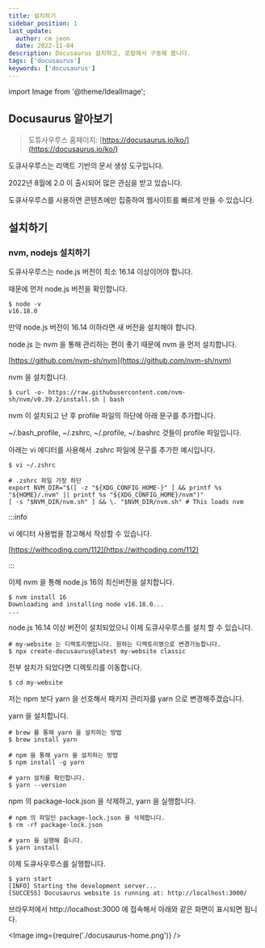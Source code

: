 ```yaml
---
title: 설치하기
sidebar_position: 1
last_update:
  author: cm jeon
  date: 2022-11-04
description: Docusaurus 설치하고, 로컬에서 구동해 봅니다.
tags: ['docusaurus']
keywords: ['docusaurus']
---
```


import Image from '@theme/IdealImage';

## Docusaurus 알아보기

> 도튜사우루스 홈페이지: [https://docusaurus.io/ko/](https://docusaurus.io/ko/)

도큐사우루스는 리액트 기반의 문서 생성 도구입니다.

2022년 8월에 2.0 이 출시되어 많은 관심을 받고 있습니다.

도큐사우루스를 사용하면 콘텐츠에만 집중하여 웹사이트를 빠르게 만들 수 있습니다.

## 설치하기

### nvm, nodejs 설치하기

도큐사우루스는 node.js 버전이 최소 16.14 이상이어야 합니다.

때문에 먼저 node.js 버전을 확인합니다.

```shell
$ node -v
v16.18.0
```

만약 node.js 버전이 16.14 이하라면 새 버전을 설치해야 합니다.

node.js 는 nvm 을 통해 관리하는 편이 좋기 때문에 nvm 을 먼저 설치합니다.

[https://github.com/nvm-sh/nvm](https://github.com/nvm-sh/nvm)

nvm 을 설치합니다.

```shell
$ curl -o- https://raw.githubusercontent.com/nvm-sh/nvm/v0.39.2/install.sh | bash
```

nvm 이 설치되고 난 후 profile 파일의 하단에 아래 문구를 추가합니다.

~/.bash_profile, ~/.zshrc, ~/.profile, ~/.bashrc 것들이 profile 파일입니다.

아래는 vi 에디터를 사용해서 .zshrc 파일에 문구를 추가한 예시입니다.

```shell
$ vi ~/.zshrc

# .zshrc 파일 가장 하단
export NVM_DIR="$([ -z "${XDG_CONFIG_HOME-}" ] && printf %s "${HOME}/.nvm" || printf %s "${XDG_CONFIG_HOME}/nvm")"
[ -s "$NVM_DIR/nvm.sh" ] && \. "$NVM_DIR/nvm.sh" # This loads nvm
```

:::info

vi 에디터 사용법을 참고해서 작성할 수 있습니다.

[https://withcoding.com/112](https://withcoding.com/112)

:::

이제 nvm 을 통해 node.js 16의 최신버전을 설치합니다.

```shell
$ nvm install 16
Downloading and installing node v16.18.0...
...
```

node.js 16.14 이상 버전이 설치되었으니 이제 도큐사우루스를 설치 할 수 있습니다.

```shell
# my-website 는 디렉토리명입니다. 원하는 디렉토리명으로 변경가능합니다.
$ npx create-docusaurus@latest my-website classic
```

전부 설치가 되었다면 디렉토리를 이동합니다.

```shell
$ cd my-website
```

저는 npm 보다 yarn 을 선호해서 패키지 관리자를 yarn 으로 변경해주겠습니다.

yarn 을 설치합니다.

```shell
# brew 를 통해 yarn 을 설치하는 방법
$ brew install yarn

# npm 을 통해 yarn 을 설치하는 방법
$ npm install -g yarn

# yarn 설치를 확인합니다.
$ yarn --version
```

npm 의 package-lock.json 을 삭제하고, yarn 을 실행합니다.

```shell
# npm 의 파일인 package-lock.json 을 삭제합니다.
$ rm -rf package-lock.json

# yarn 을 실행해 줍니다.
$ yarn install
```

이제 도큐사우루스를 실행합니다.

```shell
$ yarn start
[INFO] Starting the development server...
[SUCCESS] Docusaurus website is running at: http://localhost:3000/
```

브라우저에서 http://localhost:3000 에 접속해서 아래와 같은 화면이 표시되면 됩니다.

<Image img={require('./docusaurus-home.png')} />

[//]: # (<DocCardList />)
